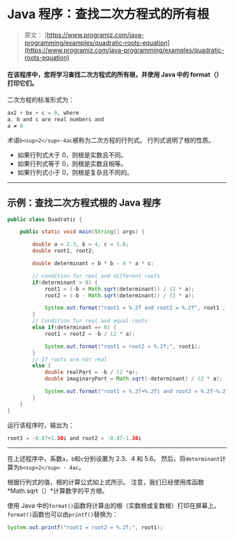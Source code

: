 # Java 程序：查找二次方程式的所有根

> 原文： [https://www.programiz.com/java-programming/examples/quadratic-roots-equation](https://www.programiz.com/java-programming/examples/quadratic-roots-equation)

#### 在该程序中，您将学习查找二次方程式的所有根，并使用 Java 中的 format（）打印它们。

二次方程的标准形式为：

```java
ax2 + bx + c = 0, where
a, b and c are real numbers and
a ≠ 0

```

术语`b<sup>2</sup>-4ac`被称为二次方程的行列式。 行列式说明了根的性质。

*   如果行列式大于 0，则根是实数且不同。
*   如果行列式等于 0，则根是实数且相等。
*   如果行列式小于 0，则根是复杂且不同的。

* * *

## 示例：查找二次方程式根的 Java 程序

```java
public class Quadratic {

    public static void main(String[] args) {

        double a = 2.3, b = 4, c = 5.6;
        double root1, root2;

        double determinant = b * b - 4 * a * c;

        // condition for real and different roots
        if(determinant > 0) {
            root1 = (-b + Math.sqrt(determinant)) / (2 * a);
            root2 = (-b - Math.sqrt(determinant)) / (2 * a);

            System.out.format("root1 = %.2f and root2 = %.2f", root1 , root2);
        }
        // Condition for real and equal roots
        else if(determinant == 0) {
            root1 = root2 = -b / (2 * a);

            System.out.format("root1 = root2 = %.2f;", root1);
        }
        // If roots are not real
        else {
            double realPart = -b / (2 *a);
            double imaginaryPart = Math.sqrt(-determinant) / (2 * a);

            System.out.format("root1 = %.2f+%.2fi and root2 = %.2f-%.2fi", realPart, imaginaryPart, realPart, imaginaryPart);
        }
    }
}
```

运行该程序时，输出为：

```java
root1 = -0.87+1.30i and root2 = -0.87-1.30i
```

* * *

在上述程序中，系数`a`，`b`和`c`分别设置为 2.3、4 和 5.6。 然后，将`determinant`计算为`b<sup>2</sup> - 4ac`。

根据行列式的值，根的计算公式如上式所示。 注意，我们已经使用库函数 *Math.sqrt（）*计算数字的平方根。

使用 Java 中的`format()`函数将计算出的根（实数根或复数根）打印在屏幕上。`format()`函数也可以由`printf()`替换为：

```java
System.out.printf("root1 = root2 = %.2f;", root1);
```